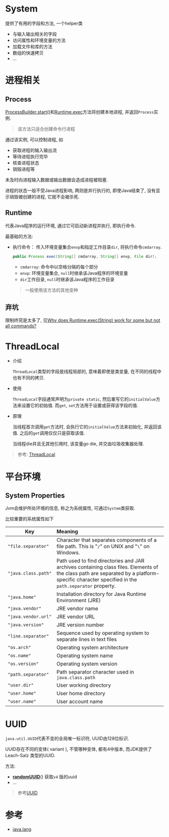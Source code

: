 # System

提供了有用的字段和方法, 一个helper类

* 与输入输出相关的字段
* 访问属性和环境变量的方法
* 加载文件和库的方法
* 数组的快速拷贝
* ...

# 进程相关

## Process

[ProcessBuilder.start()](https://docs.oracle.com/javase/8/docs/api/java/lang/ProcessBuilder.html#start--)和[Runtime.exec](https://docs.oracle.com/javase/8/docs/api/java/lang/Runtime.html#exec-java.lang.String:A-java.lang.String:A-java.io.File-)方法将创建本地进程, 并返回`Process`实例. 

> 该方法只适合创建命令行进程

通过该实例, 可以控制进程, 如

*  获取进程的输入输出流
* 等待进程执行完毕
* 核查进程状态
* 销毁进程等

未及时向进程输入数据或输出数据会造成进程被阻塞.

进程的状态一般不受Java进程影响, 两则是并行执行的, 即使Java结束了, 没有显示销毁被创建的进程, 它就不会被杀死.

## Runtime

代表Java程序的运行环境, 通过它可启动新进程并执行, 即执行命令.

最基础的方法:

- 执行命令： 传入环境变量集合`envp`和指定工作目录`dir`, 将执行命令`cmdarray`.

  ```java
  public Process exec(String[] cmdarray, String[] envp, File dir);
  ```

  - `cmdarray`: 命令中以空格分隔的每个部分
  - `envp`: 环境变量集合, `null`时继承该Java程序的环境变量
  - `dir`工作目录, `null`时继承该Java程序的工作目录

  > 一般使用该方法的其他变种

## 弃坑

限制终究是太多了, 见[Why does Runtime.exec(String) work for some but not all commands?](https://stackoverflow.com/questions/31776546/why-does-runtime-execstring-work-for-some-but-not-all-commands)

# ThreadLocal

- 介绍

  `ThreadLocal`类型的字段是线程局部的, 意味着即使是类变量, 在不同的线程中也有不同的拷贝.

- 使用

  `ThreadLocal`字段通常声明为`private static`, 然后重写它的`initialValue`方法来设置它的初始值. 而`get`, `set`方法用于设置或获得该字段的值.

- 原理

  当线程首次调用`get`方法时, 会执行它的`initialValue`方法来初始化, 并返回该值. 之后的`get`调用仅仅只是获取该值.

  当线程die并且无其他引用时, 该变量go die, 并交由垃圾收集器处理.

> 参考: [ThreadLocal<T>](https://docs.oracle.com/javase/8/docs/api/java/lang/ThreadLocal.html)

# 平台环境

## System Properties

Jvm会维护所处环境的信息, 称之为系统属性, 可通过`System`类获取.

比较重要的系统属性如下

| Key                 | Meaning                                                      |
| ------------------- | :----------------------------------------------------------- |
| `"file.separator"`  | Character that separates components of a file path. This is "`/`" on UNIX and "`\`" on Windows. |
| `"java.class.path"` | Path used to find directories and JAR archives containing class files. Elements of the class path are separated by a platform-specific character specified in the `path.separator` property. |
| `"java.home"`       | Installation directory for Java Runtime Environment (JRE)    |
| `"java.vendor"`     | JRE vendor name                                              |
| `"java.vendor.url"` | JRE vendor URL                                               |
| `"java.version"`    | JRE version number                                           |
| `"line.separator"`  | Sequence used by operating system to separate lines in text files |
| `"os.arch"`         | Operating system architecture                                |
| `"os.name"`         | Operating system name                                        |
| `"os.version"`      | Operating system version                                     |
| `"path.separator"`  | Path separator character used in `java.class.path`           |
| `"user.dir"`        | User working directory                                       |
| `"user.home"`       | User home directory                                          |
| `"user.name"`       | User account name                                            |

# UUID

`java.util.UUID`代表不变的全局唯一标识符, UUID由128位标识.

UUID存在不同的变体( variant ), 不管哪种变体, 都有4中版本, 而JDK提供了 Leach-Salz 类型的UUID.

方法:

*  **[randomUUID](https://docs.oracle.com/javase/8/docs/api/java/util/UUID.html#randomUUID--)**() 获取`v4` 版的uuid
* ...

> 参考[UUID](https://docs.oracle.com/javase/8/docs/api/java/util/UUID.html?is-external=true)

# 参考

* [java.lang](https://docs.oracle.com/javase/8/docs/api/)

